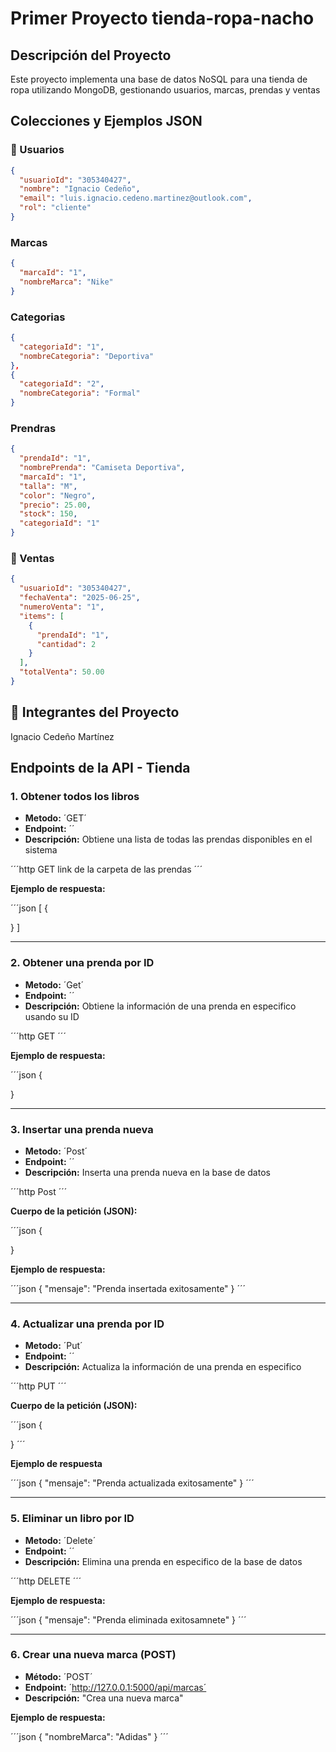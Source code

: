 # Primer Proyecto  tienda-ropa-nacho

## Descripción del Proyecto
Este proyecto implementa una base de datos NoSQL para una tienda de ropa
utilizando MongoDB, gestionando usuarios, marcas, prendas y ventas

## Colecciones y Ejemplos JSON

### 👥 Usuarios
```json
{
  "usuarioId": "305340427",
  "nombre": "Ignacio Cedeño",
  "email": "luis.ignacio.cedeno.martinez@outlook.com",
  "rol": "cliente"
}
```
### Marcas
```json
{
  "marcaId": "1",
  "nombreMarca": "Nike"
}
```
### Categorias
```json
{
  "categoriaId": "1",
  "nombreCategoria": "Deportiva"
},
{
  "categoriaId": "2",
  "nombreCategoria": "Formal"
}
```
### Prendras
```json
{
  "prendaId": "1",
  "nombrePrenda": "Camiseta Deportiva",
  "marcaId": "1", 
  "talla": "M",
  "color": "Negro",
  "precio": 25.00,
  "stock": 150,
  "categoriaId": "1"
}
```
### 🧾 Ventas
```json
{
  "usuarioId": "305340427",
  "fechaVenta": "2025-06-25",
  "numeroVenta": "1",
  "items": [
    {
      "prendaId": "1", 
      "cantidad": 2
    }
  ],
  "totalVenta": 50.00
}
```
## 👤 Integrantes del Proyecto
Ignacio Cedeño Martínez

##   Endpoints de la API - Tienda

### 1. Obtener todos los libros

* **Metodo:** ´GET´
* **Endpoint:** ´´
* **Descripción:** Obtiene una lista de todas las prendas disponibles en el sistema

´´´http
GET link de la carpeta de las prendas
´´´


**Ejemplo de respuesta:**

´´´json
[
  {
    
  }
]


---

### 2. Obtener una prenda por ID

* **Metodo:** ´Get´
* **Endpoint:** ´´
* **Descripción:** Obtiene la información de una prenda en especifico usando su ID

´´´http
GET
´´´

**Ejemplo de respuesta:**

´´´json
{

}

---

### 3. Insertar una prenda nueva

* **Metodo:** ´Post´
* **Endpoint:** ´´
* **Descripción:** Inserta una prenda nueva en la base de datos

´´´http
Post
´´´

**Cuerpo de la petición (JSON):**

´´´json
{

}

**Ejemplo de respuesta:**

´´´json
{
"mensaje": "Prenda insertada exitosamente"
}
´´´

---


### 4. Actualizar una prenda por ID

* **Metodo:** ´Put´
* **Endpoint:** ´´
* **Descripción:** Actualiza la información de una prenda en especifico

´´´http
PUT
´´´

**Cuerpo de la petición (JSON):**

´´´json
{

}
´´´

**Ejemplo de respuesta**

´´´json
{
  "mensaje": "Prenda actualizada exitosamente"
}
´´´


---


### 5. Eliminar un libro por ID

* **Metodo:** ´Delete´
* **Endpoint:** ´´
* **Descripción:** Elimina una prenda en especifico de la base de datos

´´´http
DELETE
´´´

**Ejemplo de respuesta:**

´´´json
{
  "mensaje": "Prenda eliminada exitosamnete"
}
´´´

---

 ### 6. Crear una nueva marca (POST)
 
* **Método:** ´POST´
* **Endpoint:** ´http://127.0.0.1:5000/api/marcas´
* **Descripción:** "Crea una nueva marca"

**Ejemplo de respuesta:**

´´´json
{
    "nombreMarca": "Adidas"
}
´´´
 
